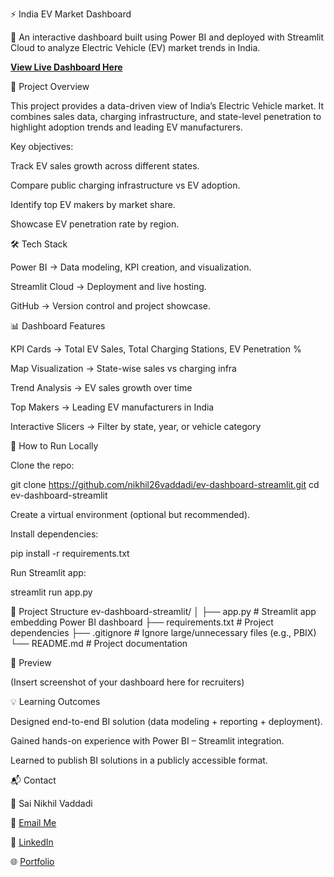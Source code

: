 ⚡ India EV Market Dashboard

🚗 An interactive dashboard built using Power BI and deployed with Streamlit Cloud to analyze Electric Vehicle (EV) market trends in India.

**[View Live Dashboard Here](https://ev-dashboard-app-ht2yqlmipn3f8rnrgyecpn.streamlit.app/)**

📌 Project Overview

This project provides a data-driven view of India’s Electric Vehicle market.
It combines sales data, charging infrastructure, and state-level penetration to highlight adoption trends and leading EV manufacturers.

Key objectives:

Track EV sales growth across different states.

Compare public charging infrastructure vs EV adoption.

Identify top EV makers by market share.

Showcase EV penetration rate by region.

🛠️ Tech Stack

Power BI → Data modeling, KPI creation, and visualization.

Streamlit Cloud → Deployment and live hosting.

GitHub → Version control and project showcase.

📊 Dashboard Features

KPI Cards → Total EV Sales, Total Charging Stations, EV Penetration %

Map Visualization → State-wise sales vs charging infra

Trend Analysis → EV sales growth over time

Top Makers → Leading EV manufacturers in India

Interactive Slicers → Filter by state, year, or vehicle category

🚀 How to Run Locally

Clone the repo:

git clone https://github.com/nikhil26vaddadi/ev-dashboard-streamlit.git
cd ev-dashboard-streamlit


Create a virtual environment (optional but recommended).

Install dependencies:

pip install -r requirements.txt


Run Streamlit app:

streamlit run app.py

📂 Project Structure
ev-dashboard-streamlit/
│
├── app.py              # Streamlit app embedding Power BI dashboard
├── requirements.txt    # Project dependencies
├── .gitignore          # Ignore large/unnecessary files (e.g., PBIX)
└── README.md           # Project documentation

📸 Preview

(Insert screenshot of your dashboard here for recruiters)

💡 Learning Outcomes

Designed end-to-end BI solution (data modeling + reporting + deployment).

Gained hands-on experience with Power BI – Streamlit integration.

Learned to publish BI solutions in a publicly accessible format.

📬 Contact

👤 Sai Nikhil Vaddadi

📧 [Email Me](mailto:nikhil26vsn@gmail.com)

💼 [LinkedIn](https://www.linkedin.com/in/sai-nikhil-vaddadi)

🌐 [Portfolio](https://sainikhil.app/)
